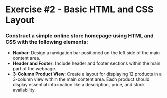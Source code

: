 # Exercise #2 - Basic HTML and CSS Layout

### Construct a simple online store homepage using HTML and CSS with the following elements:

* **Navbar**: Design a navigation bar positioned on the left side of the main content area.
* **Header and Footer**: Include header and footer sections within the main part of the webpage.
* **3-Column Product View**: Create a layout for displaying 12 products in a 3-column view within the main content area. Each product should display essential information like a description, price, and stock availability.

